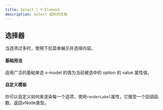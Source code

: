 ```yaml
---
title: Select | V-Element
description: Select 组件的文档
---
```

## 选择器

当选项过多时，使用下拉菜单展示并选择内容。

#### 基础用法

适用广泛的基础单选 v-model 的值为当前被选中的 option 的 value 属性值。

<preview path="../demo/Select/Basic.vue" title="基础选择器" description="Select 基础选择器"></preview>

#### 自定义模板

你可以自定义如何来渲染每一个选项，使用`renderLabel`属性，它接受一个回调函数，返回vNode类型。

<preview path="../demo/Select/CustomRender.vue" title="基础选择器" description="Select 基础选择器"></preview>


